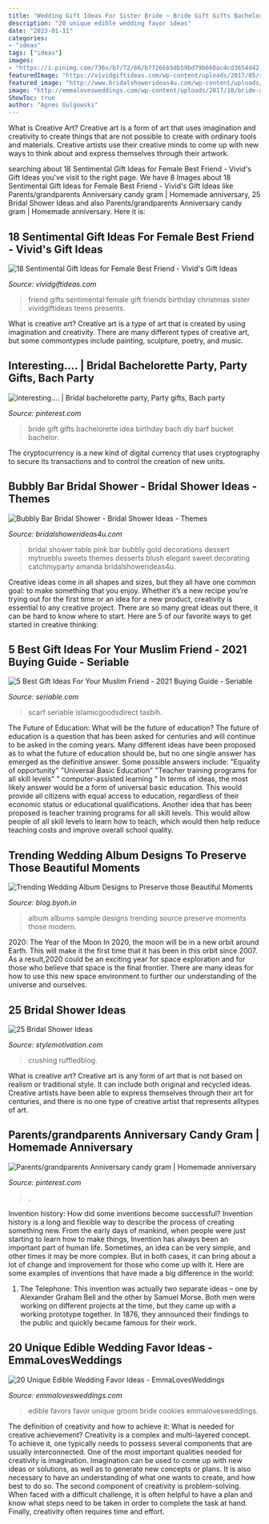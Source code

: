 ```yaml
---
title: "Wedding Gift Ideas For Sister Bride ~ Bride Gift Gifts Bachelorette Idea Birthday Bach Diy Barf Bucket Bachelor"
description: "20 unique edible wedding favor ideas"
date: "2023-01-11"
categories:
- "ideas"
tags: ["ideas"]
images:
- "https://i.pinimg.com/736x/b7/72/66/b77266b5db59bd79b660ac4cd3654d42.jpg"
featuredImage: "https://vividgiftideas.com/wp-content/uploads/2017/05/sentimental-best-friend-gifts.jpg"
featured_image: "http://www.bridalshowerideas4u.com/wp-content/uploads/2016/02/Bubbly-Bar-Bridal-Shower-sweets-table.jpg"
image: "http://emmalovesweddings.com/wp-content/uploads/2017/10/bride-and-groom-cookies-edible-wedding-favors.jpg"
ShowToc: true
author: "Agnes Gulgowski"
---
```



What is Creative Art?
Creative art is a form of art that uses imagination and creativity to create things that are not possible to create with ordinary tools and materials. Creative artists use their creative minds to come up with new ways to think about and express themselves through their artwork.

	

		
searching about 18 Sentimental Gift Ideas for Female Best Friend - Vivid&#039;s Gift Ideas you've visit to the right page. We have 8 Images about 18 Sentimental Gift Ideas for Female Best Friend - Vivid&#039;s Gift Ideas like Parents/grandparents Anniversary candy gram | Homemade anniversary, 25 Bridal Shower Ideas and also Parents/grandparents Anniversary candy gram | Homemade anniversary. Here it is:
		
    
## 18 Sentimental Gift Ideas For Female Best Friend - Vivid&#039;s Gift Ideas

<img loading=lazy src="https://vividgiftideas.com/wp-content/uploads/2017/05/sentimental-best-friend-gifts.jpg" onerror="this.onerror=null;this.src='https://tse4.mm.bing.net/th?id=OIP.6uhJwMU40LDle_Sc4Q4tXwHaMI&amp;pid=15.1';" alt="18 Sentimental Gift Ideas for Female Best Friend - Vivid&#039;s Gift Ideas">

_Source: vividgiftideas.com_

>friend gifts sentimental female gift friends birthday christmas sister vividgiftideas teens presents. 

	

What is creative art?
Creative art is a type of art that is created by using imagination and creativity. There are many different types of creative art, but some commontypes include painting, sculpture, poetry, and music.

    
## Interesting.... | Bridal Bachelorette Party, Party Gifts, Bach Party

<img loading=lazy src="https://i.pinimg.com/736x/c4/6f/9e/c46f9ef537b6f37c4998d17ed59b1333--gifts-for-the-bride-bride-to-be.jpg" onerror="this.onerror=null;this.src='https://tse4.mm.bing.net/th?id=OIP.0eaq35RhEUaV2aTtfUjM0wHaLp&amp;pid=15.1';" alt="interesting.... | Bridal bachelorette party, Party gifts, Bach party">

_Source: pinterest.com_

>bride gift gifts bachelorette idea birthday bach diy barf bucket bachelor. 

	

The cryptocurrency is a new kind of digital currency that uses cryptography to secure its transactions and to control the creation of new units.

    
## Bubbly Bar Bridal Shower - Bridal Shower Ideas - Themes

<img loading=lazy src="http://www.bridalshowerideas4u.com/wp-content/uploads/2016/02/Bubbly-Bar-Bridal-Shower-sweets-table.jpg" onerror="this.onerror=null;this.src='https://tse4.mm.bing.net/th?id=OIP.QsuiYrvzDbD9LTi1c09rOQHaJ4&amp;pid=15.1';" alt="Bubbly Bar Bridal Shower - Bridal Shower Ideas - Themes">

_Source: bridalshowerideas4u.com_

>bridal shower table pink bar bubbly gold decorations dessert mytrueblu sweets themes desserts blush elegant sweet decorating catchmyparty amanda bridalshowerideas4u. 

	

Creative ideas come in all shapes and sizes, but they all have one common goal: to make something that you enjoy. Whether it’s a new recipe you’re trying out for the first time or an idea for a new product, creativity is essential to any creative project. There are so many great ideas out there, it can be hard to know where to start. Here are 5 of our favorite ways to get started in creative thinking: 

    
## 5 Best Gift Ideas For Your Muslim Friend - 2021 Buying Guide - Seriable

<img loading=lazy src="https://seriable.com/wp-content/uploads/2020/10/GB-1066_4743_1600x-scaled.jpeg" onerror="this.onerror=null;this.src='https://tse4.mm.bing.net/th?id=OIP.8XF1Xm_QozR1gjuiQRPVgwHaHa&amp;pid=15.1';" alt="5 Best Gift Ideas For Your Muslim Friend - 2021 Buying Guide - Seriable">

_Source: seriable.com_

>scarf seriable islamicgoodsdirect tasbih. 

	

The Future of Education: What will be the future of education?
The future of education is a question that has been asked for centuries and will continue to be asked in the coming years. Many different ideas have been proposed as to what the future of education should be, but no one single answer has emerged as the definitive answer. Some possible answers include: 
"Equality of opportunity" 
"Universal Basic Education" 
"Teacher training programs for all skill levels" 
" computer-assisted learning "
In terms of ideas, the most likely answer would be a form of universal basic education. This would provide all citizens with equal access to education, regardless of their economic status or educational qualifications. Another idea that has been proposed is teacher training programs for all skill levels. This would allow people of all skill levels to learn how to teach, which would then help reduce teaching costs and improve overall school quality.

    
## Trending Wedding Album Designs To Preserve Those Beautiful Moments

<img loading=lazy src="http://blog.byoh.in/wp-content/uploads/2016/04/Modern-wedding-album-ideas5.jpg" onerror="this.onerror=null;this.src='https://tse4.mm.bing.net/th?id=OIP.roYfU4ZbwrpqJZ0N0sGrgAHaEK&amp;pid=15.1';" alt="Trending Wedding Album Designs to Preserve those Beautiful Moments">

_Source: blog.byoh.in_

>album albums sample designs trending source preserve moments those modern. 

	

2020: The Year of the Moon
In 2020, the moon will be in a new orbit around Earth. This will make it the first time that it has been in this orbit since 2007. As a result,2020 could be an exciting year for space exploration and for those who believe that space is the final frontier. There are many ideas for how to use this new space environment to further our understanding of the universe and ourselves.

    
## 25 Bridal Shower Ideas

<img loading=lazy src="https://stylemotivation.com/wp-content/uploads/2020/02/32-bridal-shower-ideas-were-currently-crushing-on-07.jpg" onerror="this.onerror=null;this.src='https://tse4.mm.bing.net/th?id=OIP.CpmfQcTI3joObgRNghr4nwHaJP&amp;pid=15.1';" alt="25 Bridal Shower Ideas">

_Source: stylemotivation.com_

>crushing ruffledblog. 

	

What is creative art?
Creative art is any form of art that is not based on realism or traditional style. It can include both original and recycled ideas. Creative artists have been able to express themselves through their art for centuries, and there is no one type of creative artist that represents alltypes of art.

    
## Parents/grandparents Anniversary Candy Gram | Homemade Anniversary

<img loading=lazy src="https://i.pinimg.com/736x/b7/72/66/b77266b5db59bd79b660ac4cd3654d42.jpg" onerror="this.onerror=null;this.src='https://tse3.mm.bing.net/th?id=OIP.Lmnk9_5rGTgMqmTggV3k2QHaKi&amp;pid=15.1';" alt="Parents/grandparents Anniversary candy gram | Homemade anniversary">

_Source: pinterest.com_

>. 

	

Invention history: How did some inventions become successful?
Invention history is a long and flexible way to describe the process of creating something new. From the early days of mankind, when people were just starting to learn how to make things, Invention has always been an important part of human life. Sometimes, an idea can be very simple, and other times it may be more complex. But in both cases, it can bring about a lot of change and improvement for those who come up with it. Here are some examples of inventions that have made a big difference in the world:
1. The Telephone: This invention was actually two separate ideas – one by Alexander Graham Bell and the other by Samuel Morse. Both men were working on different projects at the time, but they came up with a working prototype together. In 1876, they announced their findings to the public and quickly became famous for their work.


    
## 20 Unique Edible Wedding Favor Ideas - EmmaLovesWeddings

<img loading=lazy src="http://emmalovesweddings.com/wp-content/uploads/2017/10/bride-and-groom-cookies-edible-wedding-favors.jpg" onerror="this.onerror=null;this.src='https://tse4.mm.bing.net/th?id=OIP.VLg_5BjBJNTCGey0NPkEHgHaLH&amp;pid=15.1';" alt="20 Unique Edible Wedding Favor Ideas - EmmaLovesWeddings">

_Source: emmalovesweddings.com_

>edible favors favor unique groom bride cookies emmalovesweddings. 

	

The definition of creativity and how to achieve it: What is needed for creative achievement?
Creativity is a complex and multi-layered concept. To achieve it, one typically needs to possess several components that are usually interconnected. One of the most important qualities needed for creativity is imagination. Imagination can be used to come up with new ideas or solutions, as well as to generate new concepts or plans. It is also necessary to have an understanding of what one wants to create, and how best to do so. The second component of creativity is problem-solving. When faced with a difficult challenge, it is often helpful to have a plan and know what steps need to be taken in order to complete the task at hand. Finally, creativity often requires time and effort.

